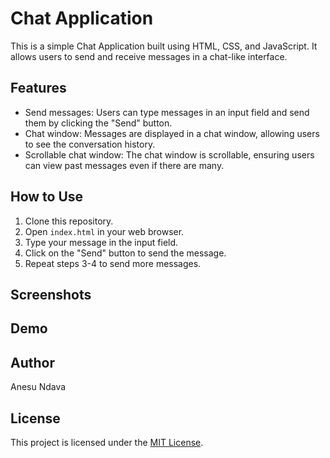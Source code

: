 # Chat Application

This is a simple Chat Application built using HTML, CSS, and JavaScript. It allows users to send and receive messages in a chat-like interface.

## Features

- Send messages: Users can type messages in an input field and send them by clicking the "Send" button.
- Chat window: Messages are displayed in a chat window, allowing users to see the conversation history.
- Scrollable chat window: The chat window is scrollable, ensuring users can view past messages even if there are many.

## How to Use

1. Clone this repository.
2. Open `index.html` in your web browser.
3. Type your message in the input field.
4. Click on the "Send" button to send the message.
5. Repeat steps 3-4 to send more messages.

## Screenshots



## Demo


## Author

Anesu Ndava

## License

This project is licensed under the [MIT License](LICENSE).
